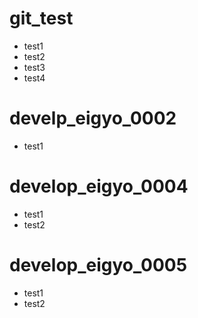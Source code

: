 # git_test

- test1
- test2
- test3
- test4

# develp_eigyo_0002

- test1

# develop_eigyo_0004

- test1
- test2

# develop_eigyo_0005

- test1
- test2